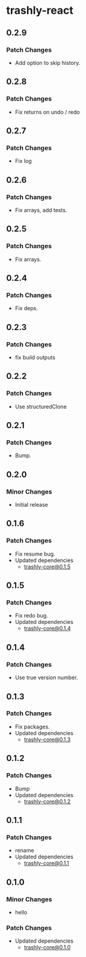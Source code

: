# trashly-react

## 0.2.9

### Patch Changes

- Add option to skip history.

## 0.2.8

### Patch Changes

- Fix returns on undo / redo

## 0.2.7

### Patch Changes

- Fix log

## 0.2.6

### Patch Changes

- Fix arrays, add tests.

## 0.2.5

### Patch Changes

- Fix arrays.

## 0.2.4

### Patch Changes

- Fix deps.

## 0.2.3

### Patch Changes

- fix build outputs

## 0.2.2

### Patch Changes

- Use structuredClone

## 0.2.1

### Patch Changes

- Bump.

## 0.2.0

### Minor Changes

- Initial release

## 0.1.6

### Patch Changes

- Fix resume bug.
- Updated dependencies
  - trashly-core@0.1.5

## 0.1.5

### Patch Changes

- Fix redo bug.
- Updated dependencies
  - trashly-core@0.1.4

## 0.1.4

### Patch Changes

- Use true version number.

## 0.1.3

### Patch Changes

- Fix packages.
- Updated dependencies
  - trashly-core@0.1.3

## 0.1.2

### Patch Changes

- Bump
- Updated dependencies
  - trashly-core@0.1.2

## 0.1.1

### Patch Changes

- rename
- Updated dependencies
  - trashly-core@0.1.1

## 0.1.0

### Minor Changes

- hello

### Patch Changes

- Updated dependencies
  - trashly-core@0.1.0
